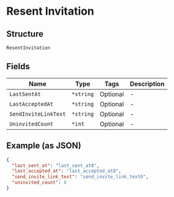 
# Resent Invitation

## Structure

`ResentInvitation`

## Fields

| Name | Type | Tags | Description |
|  --- | --- | --- | --- |
| `LastSentAt` | `*string` | Optional | - |
| `LastAcceptedAt` | `*string` | Optional | - |
| `SendInviteLinkText` | `*string` | Optional | - |
| `UninvitedCount` | `*int` | Optional | - |

## Example (as JSON)

```json
{
  "last_sent_at": "last_sent_at8",
  "last_accepted_at": "last_accepted_at8",
  "send_invite_link_text": "send_invite_link_text6",
  "uninvited_count": 6
}
```

